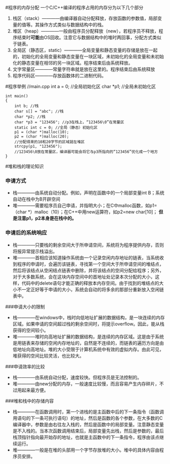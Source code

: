 #程序的内存分配
一个C/C++编译的程序占用的内存分为以下几个部分

1. 栈区（stack）————由编译器自动分配释放，存放函数的参数值，局部变量的值等。其操作方式类似与数据结构中的栈。
2. 堆区（heap）————一般由程序员分配释放（new），若程序员不释放，程序结束时**可能**由OS回收。注意它与数据结构中的堆时两回事，分配方式类似于链表。
3. 全局区（静态区，static）————全局变量和静态变量的存储是放在一起的，初始化的全局变量和静态变量在一块区域，未初始化的全局变量和未初始化的静态变量在相邻的另一块区域。程序结束后由系统释放。
4. 文字常量区————常量字符串就是放在这里的。程序结束后由系统释放
5. 程序代码区————存放函数体的二进制代码。

#程序举例
    //main.cpp
    int a = 0; //全局初始化区
    char *p1; //全局未初始化区
    
    int main()
    {
        int b; //栈
        char s[] = "abc"; //栈
        char *p2; //栈
        char *p3 = "123456"; //p3在栈上，“123456\0”在常量区
        static int c = 0; //全局（静态）初始化区
        p1 = (char *)malloc(10); 
        p2 = (char *)malloc(20);
        //分配得来的10和20字节的区域就在堆区
        strcpy(p1, "123456");
        //123456\0放在常量区，编译器可能会将它与p3所指向的“123456”优化成一个地方
    }

#堆和栈的理论知识
### 申请方式

- 栈————由系统自动分配。例如，声明在函数中的一个局部变量int B；系统自动在栈中为B开辟空间
- 堆————需要程序员自己申请，并指明大小；在C中malloc函数，如p1=（char *）malloc（10）；在C++中用new运算符，如p2=new char[10]； **但是注意p1，p2本身是在栈中的。**

### 申请后的系统响应

- 栈————只要栈的剩余空间大于所申请空间，系统将为程序提供内存，否则将报异常提示栈溢出。
- 堆————首相应该知道操作系统由一个记录空闲内存地址的链表，当系统收到程序的申请时，会遍历该链表，寻找第一个空间大于所申请空间的堆结点，然后将该结点从空闲结点链表中删除，并将该结点的空间分配给程序；另外，对于大多数系统，会在这块内存空间中的首地址处记录本次分配的大小，这样，代码中的delete语句才能正确的释放本内存空间。由于找到的堆结点的大小不一定正好等于申请的大小，系统会自动的将多余的那部分重新放入空闲链表中。

###申请大小的限制
- 栈————在windows中，栈时向低地址扩展的数据结构，是一块连续的内存区域。如果申请的空间超过栈的剩余空间时，将提示overflow。因此，能从栈获得的空间较小。
- 堆————堆时向高地址扩展的数据结构，是连续的内存区域。这是由于系统是用链表来存储的空闲内存地址的，自然是不连续的，而链表的遍历方向是由低地址向高地址。堆的大小受限于计算机系统中有效的虚拟内存。由此可见，堆获得的空间比较灵活，也比较大。

###申请效率的比较
- 栈————由系统自动分配，速度较快。但程序员是无法控制的。
- 堆————由new分配的内存，一般速度比较慢，而且容易产生内存碎片，不过用起来最方便。

###堆和栈中的存储内容
- 栈————在函数调用时，第一个进栈的是主函数中后的下一条指令（函数调用语句的下一条可执行语句）的地址，然后是函数的各个参数，在大多数的C编译器中，参数是由右往左入栈的，然后是函数中的局部变量。注意静态变量是不入栈的。当本次函数调用结束后，局部变量先出栈，然后是参数的，最后栈顶指针指向最开始存的地址，也就是主函数中的下一条指令，程序由该点继续运行。
- 堆————一般是在堆的头部用一个字节存放堆的大小。堆中的具体内容由程序员安排。